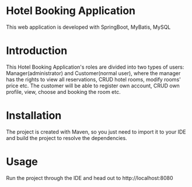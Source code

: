 # Hotel Booking Application
This web application is developed with SpringBoot, MyBatis, MySQL
# Introduction
This Hotel Booking Application's roles are divided into two types of users: Manager(administrator) and Customer(normal user), where the manager has the rights to view all reservations, CRUD hotel rooms, modify rooms' price etc. The customer will be able to register own account, CRUD own profile, view, choose and booking the room etc.
# Installation
The project is created with Maven, so you just need to import it to your IDE and build the project to resolve the dependencies.
# Usage
Run the project through the IDE and head out to http://localhost:8080
